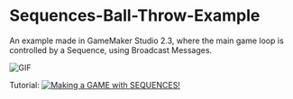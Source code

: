 # Sequences-Ball-Throw-Example

An example made in GameMaker Studio 2.3, where the main game loop is controlled by a Sequence, using Broadcast Messages.

![GIF](https://s7.gifyu.com/images/ballthrow_prototype_0.gif)

Tutorial:
[![Making a GAME with SEQUENCES!](https://img.youtube.com/vi/TgPz8XWTTts/0.jpg)](https://youtu.be/TgPz8XWTTts)
